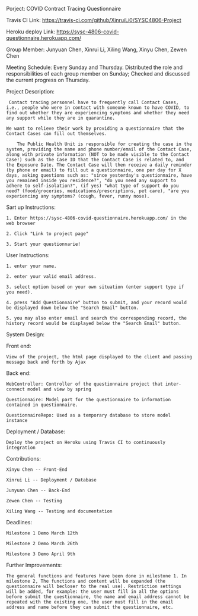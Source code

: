 Porject: COVID Contract Tracing Questionnaire

Travis CI Link: https://travis-ci.com/github/XinruiLi0/SYSC4806-Project

Heroku deploy Link: https://sysc-4806-covid-questionnaire.herokuapp.com/

Group Member: Junyuan Chen, Xinrui Li, Xiling Wang, Xinyu Chen, Zewen Chen

Meeting Schedule: Every Sunday and Thursday. Distributed the role and responsibilities of each group member on Sunday; Checked and discussed the current progress on Thursday.

Project Description:

	 Contact tracing personnel have to frequently call Contact Cases, i.e., people who were in contact with someone known to have COVID, to find out whether they are experiencing symptoms and whether they need any support while they are in quarantine.
 
	We want to relieve their work by providing a questionnaire that the Contact Cases can fill out themselves.

        The Public Health Unit is responsible for creating the case in the system, providing the name and phone number/email of the Contact Case, along with private information (NOT to be made visible to the Contact Case!) such as the Case ID that the Contact Case is related to, and the Exposure Date. The Contact Case will then receive a daily reminder (by phone or email) to fill out a questionnaire, one per day for X days, asking questions such as: "since yesterday's questionnaire, have you remained inside you residence?", "do you need any support to adhere to self-isolation?", (if yes) "what type of support do you need? (food/groceries, medications/prescriptions, pet care), "are you experiencing any symptoms? (cough, fever, runny nose).


Sart up Instructions:

	1. Enter https://sysc-4806-covid-questionnaire.herokuapp.com/ in the web browser

	2. Click "Link to project page"

	3. Start your questionnarie!


User Instructions:

	1. enter your name.

	2. enter your valid email address.

	3. select option based on your own situation (enter support type if you need).

	4. press "Add Questionnaire" button to submit, and your record would be displayed down below the "Search Email" button.

	5. you may also enter email and search the corresponding record, the history record would be displayed below the "Search Email" button.


System Design:

  Front end: 

	View of the project, the html page displayed to the client and passing message back and forth by Ajax
  
  Back end:

  	WebController: Controller of the questionnaire project that inter-connect model and view by spring

    Questionnaire: Model part for the questionnaire to information contained in questionnaire.

	QuestionnaireRepo: Used as a temporary database to store model instance
  
  Deployment / Database:

	Deploy the project on Heroku using Travis CI to continuously integration


Contributions:

	Xinyu Chen -- Front-End

    Xinrui Li -- Deployment / Database

    Junyuan Chen -- Back-End

    Zewen Chen -- Testing

	Xiling Wang -- Testing and documentation

Deadlines:

	Milestone 1 Demo March 12th 

	Milestone 2 Demo March 26th

	Milestone 3 Demo April 9th

	
Further Improvements:

	The general functions and features have been done in milestone 1. In milestone 2, The functions and content will be expanded (the questionnaire will becloser to the real use). Restriction settings will be added, for example: the user must fill in all the options  before submit the questionnaire, the name and email address cannot be repeated with the existing one, the user must fill in the email address and name before they can submit the questionnaire, etc.
	
